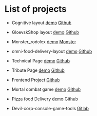 # List of projects
* Cognitive layout 
[demo](http://cognitiveproject.surge.sh/)
[Github](https://github.com/Vkube/Cognitive.biases-layout)
* GloevskShop layout 
[demo](https://vkube.github.io/gloevkshop/)
[Github](https://github.com/Vkube/gloevkshop)
* Monster_rodolex
[demo](http://monster-rodolex.surge.sh/)
[Monster](https://github.com/Vkube/monster_rodolex)

*  omni-food-delivery-layout
[demo](https://agreeable-cup.surge.sh)
[Github](https://github.com/Vkube/omni-food-delivery-layout)
* Technical Page
[demo](http://product-technical-page.surge.sh/)
[Github](https://github.com/Vkube/FreeCodeCamp/tree/master/Technical_page)
* Tribute Page
[demo](http://dostoevsky.surge.sh/)
[Github](https://github.com/Vkube/FreeCodeCamp/tree/master/Tribute%20Page)
* Frontend Project
[Github](https://github.com/Vkube/frontend-project-lvl1)
* Mortal combat game
[demo](http://mortalcombat.surge.sh/)
[Github](https://github.com/Vkube/marathon)
* Pizza food Delivery 
[demo]( http://foodexampledelivery.surge.sh/)
[Github](https://github.com/Vkube/pizza-food.delivery)
* Devil-corp-console-game-tools
[Gitlab](https://gitlab.com/devil-game-tools/devil-corp-console-game-tools)


